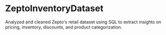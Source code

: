 # ZeptoInventoryDataset
Analyzed and cleaned Zepto's retail dataset using SQL to extract insights on pricing, inventory, discounts, and product categorization.
